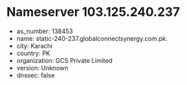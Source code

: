 # Nameserver 103.125.240.237

* as_number: 138453
* name: static-240-237.globalconnectsynergy.com.pk.
* city: Karachi
* country: PK
* organization: GCS Private Limited
* version: Unknown
* dnssec: false
